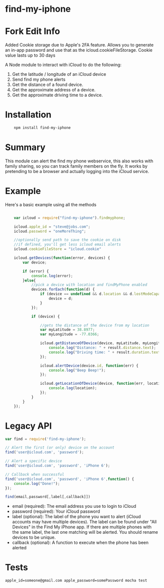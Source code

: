 # find-my-iphone

# Fork Edit Info
Added Cookie storage due to Apple's 2FA feature. Allows you to generate an in-app password and use that as the icloud.cookieFileStorage. Cookie value lasts up to 30 days

A Node module to interact with iCloud to do the following:

1. Get the latitude / longitude of an iCloud device
2. Send find my phone alerts
3. Get the distance of a found device.
4. Get the approximate address of a device.
5. Get the approximate driving time to a device.


# Installation

```bash
	npm install find-my-iphone
```

# Summary

This module can alert the find my phone webservice, this also works with family sharing, so you can track family members on the fly. It works by pretending to be a browser and actually logging into the iCloud service.

# Example

Here's a basic example using all the methods

```javascript

	var icloud = require("find-my-iphone").findmyphone;

	icloud.apple_id = "steve@jobs.com";
	icloud.password = "oneMoreThing"; 

	//optionally send path to save the cookie on disk
	//if defined, you'll get less icloud email alerts
	icloud.cookieFileStore = "icloud.cookie" 

	icloud.getDevices(function(error, devices) {
		var device;

		if (error) {
			console.log(error);
		}else{
			//pick a device with location and findMyPhone enabled
			devices.forEach(function(d) {
				if (device == undefined && d.location && d.lostModeCapable) {
					device = d;
				}
			});

			if (device) {

				//gets the distance of the device from my location
				var myLatitude = 38.8977;
				var myLongitude = -77.0366;

				icloud.getDistanceOfDevice(device, myLatitude, myLongitude, function(err, result) {
					console.log("Distance: " + result.distance.text);
					console.log("Driving time: " + result.duration.text);
				});

				icloud.alertDevice(device.id, function(err) {
					console.log("Beep Beep!");
				});

				icloud.getLocationOfDevice(device, function(err, location) {
					console.log(location);
				});
			}
		}
	});

```

# Legacy API

```javascript
var find = require('find-my-iphone');

// Alert the first (or only) device on the account
find('user@icloud.com', 'password');

// Alert a specific device
find('user@icloud.com', 'password', 'iPhone 6');

// Callback when successful
find('user@icloud.com', 'password', 'iPhone 6',function() {
	console.log("Done!");
});
```
```javascript
find(email,password[,label[,callback]])
```


 * email (required): The email address you use to login to iCloud
 * password (required): Your iCloud password
 * label (optional): The label of the phone you want to alert (iCloud accounts may have multiple devices). The label can be found under "All Devices" in the Find My iPhone app. If there are multiple phones with the same label, the last one matching will be alerted. You should rename devices to be unique.
 * callback (optional): A function to execute when the phone has been alerted
 
# Tests

`apple_id=someone@gmail.com apple_password=somePassword mocha test`



 
